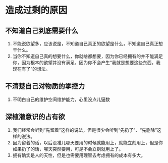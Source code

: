 # 造成过剩的原因


## 不知道自己到底需要什么
1. 不能说欲望多，应该说是，不知道自己真正的欲望是什么，不知道自己真正想干什么。
2. 当你不知道自己真的想要什么，你就啥都想要，因为你已经拥有的并不能满足你，因为根本的欲望并没有满足。因为你不会产生“我就是想要这些东西，我现在有了”的想法。


## 不清楚自己对物质的掌控力
1. 不明白自己的维护空间维护能力，心里没点儿逼数


## 深植潜意识的占有欲
1. 我们经常会听到“先留着”这样的说法，但是很少会听到“先扔了”、“先删除”这样的说法。
2. 因为留着的话，以后没准儿哪天要用的时候就能用上，就能立刻用上，但是你如果扔了的话，哪天突然要用，可是不会立刻就用上了。
3. 拥有确实是人的天性，但是也需要用理智去考虑拥有的成本有多大。